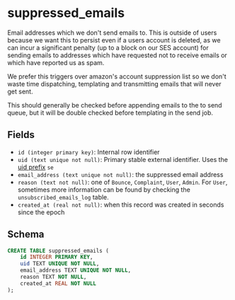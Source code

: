 # suppressed_emails

Email addresses which we don't send emails to. This is outside of users because
we want this to persist even if a users account is deleted, as we can incur a
significant penalty (up to a block on our SES account) for sending emails to
addresses which have requested not to receive emails or which have reported us
as spam.

We prefer this triggers over amazon's account suppression list so we don't waste
time dispatching, templating and transmitting emails that will never get sent.

This should generally be checked before appending emails to the to send queue,
but it will be double checked before templating in the send job.

## Fields

- `id (integer primary key)`: Internal row identifier
- `uid (text unique not null)`: Primary stable external identifier. Uses the
  [uid prefix](../uid_prefixes.md) `se`
- `email_address (text unique not null)`: the suppressed email address
- `reason (text not null)`: one of `Bounce`, `Complaint`, `User`, `Admin`. For
  `User`, sometimes more information can be found by checking the
  `unsubscribed_emails_log` table.
- `created_at (real not null)`: when this record was created in seconds since
  the epoch

## Schema

```sql
CREATE TABLE suppressed_emails (
    id INTEGER PRIMARY KEY,
    uid TEXT UNIQUE NOT NULL,
    email_address TEXT UNIQUE NOT NULL,
    reason TEXT NOT NULL,
    created_at REAL NOT NULL
);
```
